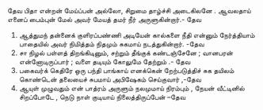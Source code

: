 
தேவ பிதா என்றன் மேய்ப்பன் அல்லோ,
சிறுமை தாழ்ச்சி அடைகிலனே .
ஆவலதாய் எனைப் பைம்புன் மேல்
அவர் மேயத் தமர் நீர் அருளுகின்றார்.- தேவ
1. ஆத்துமந் தன்னைக் குளிரப்பண்ணி
அடியேன் கால்களை நீதி என்னும்
நேர்த்தியாம் பாதையில் அவர் நிமித்தம்
நிதமும் சுகமாய் நடத்துகின்றார். -தேவ
2. சா நிழல் பள்ளத் திறங்கிடினும்,
சற்றும் தீங்குக் கண்டஞ்சேனே ;
வானபரன் என்னோடிருப்பார் ;
வளை தடியும் கோலுமே தேற்றும் .- தேவ
3. பகைவர்க் கெதிரே ஒரு பந்தி
பாங்காய் எனக்கென் றேற்படுத்திச்
சுக தயிலம் கொண்டென் தலையைச்
சுபமாய் அபிஷேகம் செய்குவார் ,-தேவ
4. ஆயுள் முழுவதும் என் பாத்ரம்
அருளும் நலமுமாய் நிரம்பும் ,
நேயன் வீட்டினில் சிறப்போடே ,
நெடு நாள் குடியாய் நிலைத்திருப்பேன் –தேவ

